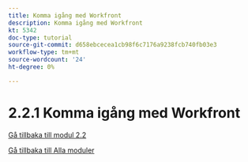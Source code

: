 ```yaml
---
title: Komma igång med Workfront
description: Komma igång med Workfront
kt: 5342
doc-type: tutorial
source-git-commit: d658ebcecea1cb98f6c7176a9238fcb740fb03e3
workflow-type: tm+mt
source-wordcount: '24'
ht-degree: 0%

---
```


# 2.2.1 Komma igång med Workfront

[Gå tillbaka till modul 2.2](./workfront.md)

[Gå tillbaka till Alla moduler](./../../../overview.md)

